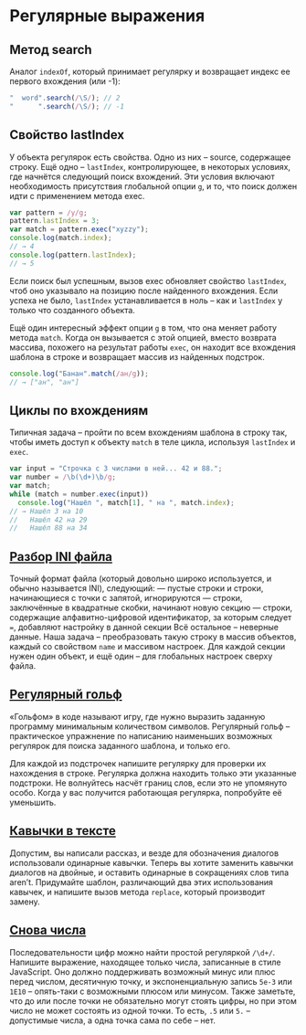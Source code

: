 # Регулярные выражения

## Метод search

Аналог ```indexOf```, который принимает регулярку и возвращает индекс ее первого вхождения (или -1):

```js
"  word".search(/\S/); // 2
"      ".search(/\S/); // -1
```

## Свойство lastIndex

У объекта регулярок есть свойства. Одно из них – source, содержащее строку. Ещё одно – ```lastIndex```, контролирующее, в некоторых условиях, где начнётся следующий поиск вхождений.
Эти условия включают необходимость присутствия глобальной опции ```g```, и то, что поиск должен идти с применением метода exec. 

```js
var pattern = /y/g;
pattern.lastIndex = 3;
var match = pattern.exec("xyzzy");
console.log(match.index);
// → 4
console.log(pattern.lastIndex);
// → 5
```

Если поиск был успешным, вызов exec обновляет свойство ```lastIndex```, чтоб оно указывало на позицию после найденного вхождения. Если успеха не было, ```lastIndex``` устанавливается в ноль – как и ```lastIndex``` у только что созданного объекта.

Ещё один интересный эффект опции ```g``` в том, что она меняет работу метода ```match```. Когда он вызывается с этой опцией, вместо возврата массива, похожего на результат работы ```exec```, он находит все вхождения шаблона в строке и возвращает массив из найденных подстрок.

```js
console.log("Банан".match(/ан/g));
// → ["ан", "ан"]
```

## Циклы по вхождениям

Типичная задача – пройти по всем вхождениям шаблона в строку так, чтобы иметь доступ к объекту ```match``` в теле цикла, используя ```lastIndex``` и ```exec```.

```js
var input = "Строчка с 3 числами в ней... 42 и 88.";
var number = /\b(\d+)\b/g;
var match;
while (match = number.exec(input))
  console.log("Нашёл ", match[1], " на ", match.index);
// → Нашёл 3 на 10
//   Нашёл 42 на 29
//   Нашёл 88 на 34
```

## [Разбор INI файла](./ini.js)

Точный формат файла (который довольно широко используется, и обычно называется INI), следующий:
— пустые строки и строки, начинающиеся с точки с запятой, игнорируются — строки, заключённые в квадратные скобки, начинают новую секцию — строки, содержащие алфавитно-цифровой идентификатор, за которым следует ```=```, добавляют настройку в данной секции
Всё остальное – неверные данные.
Наша задача – преобразовать такую строку в массив объектов, каждый со свойством ```name``` и массивом настроек. Для каждой секции нужен один объект, и ещё один – для глобальных настроек сверху файла.

## [Регулярный гольф](./golf.js)

«Гольфом» в коде называют игру, где нужно выразить заданную программу минимальным количеством символов. Регулярный гольф – практическое упражнение по написанию наименьших возможных регулярок для поиска заданного шаблона, и только его.

Для каждой из подстрочек напишите регулярку для проверки их нахождения в строке. Регулярка должна находить только эти указанные подстроки. Не волнуйтесь насчёт границ слов, если это не упомянуто особо. Когда у вас получится работающая регулярка, попробуйте её уменьшить.

## [Кавычки в тексте](./quotes.js)

Допустим, вы написали рассказ, и везде для обозначения диалогов использовали одинарные кавычки. Теперь вы хотите заменить кавычки диалогов на двойные, и оставить одинарные в сокращениях слов типа aren’t.
Придумайте шаблон, различающий два этих использования кавычек, и напишите вызов метода ```replace```, который производит замену.

## [Снова числа](./numbers.js)

Последовательности цифр можно найти простой регуляркой ```/\d+/```.
Напишите выражение, находящее только числа, записанные в стиле JavaScript. Оно должно поддерживать возможный минус или плюс перед числом, десятичную точку, и экспоненциальную запись ```5e-3``` или ```1E10``` – опять-таки с возможными плюсом или минусом. Также заметьте, что до или после точки не обязательно могут стоять цифры, но при этом число не может состоять из одной точки. То есть, ```.5``` или ```5.``` – допустимые числа, а одна точка сама по себе – нет.

